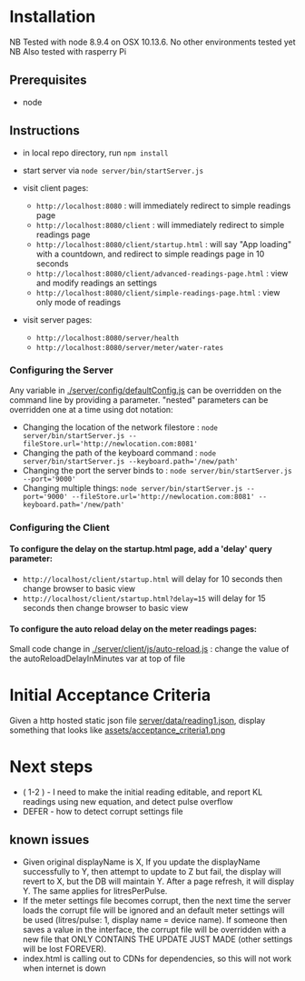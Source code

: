 
# Installation
NB Tested with node 8.9.4 on OSX 10.13.6. No other environments tested yet 
NB Also tested with rasperry Pi 

## Prerequisites

* node

## Instructions

* in local repo directory, run `npm install`
* start server via `node server/bin/startServer.js`
* visit client pages:

    * `http://localhost:8080` : will immediately redirect to simple readings page
    * `http://localhost:8080/client` : will immediately redirect to simple readings page
    * `http://localhost:8080/client/startup.html` : will say "App loading" with a countdown, and redirect to simple readings page in 10 seconds
    * `http://localhost:8080/client/advanced-readings-page.html` : view and modify readings an settings
    * `http://localhost:8080/client/simple-readings-page.html` : view only mode of readings
    
* visit server pages:
 
    * `http://localhost:8080/server/health`
    * `http://localhost:8080/server/meter/water-rates`

### Configuring the Server

 Any variable in [./server/config/defaultConfig.js](server/config/defaultConfig.js) can be overridden on the command line by providing a parameter. "nested" parameters can be overridden one at a time using dot notation:
 
* Changing the location of the network filestore : `node server/bin/startServer.js --fileStore.url='http://newlocation.com:8081'` 
* Changing the path of the keyboard command : `node server/bin/startServer.js --keyboard.path='/new/path'` 
* Changing the port the server binds to : `node server/bin/startServer.js --port='9000'` 
* Changing multiple things: `node server/bin/startServer.js --port='9000' --fileStore.url='http://newlocation.com:8081' --keyboard.path='/new/path'`

### Configuring the Client

#### To configure the delay on the startup.html page, add a 'delay' query parameter:

* `http://localhost/client/startup.html` will delay for 10 seconds then change browser to basic view 
* `http://localhost/client/startup.html?delay=15` will delay for 15 seconds then change browser to basic view 

#### To configure the auto reload delay on the meter readings pages:

Small code change in [./server/client/js/auto-reload.js](server/client/js/auto-reload.js) : change the value of the autoReloadDelayInMinutes var at top of file

# Initial Acceptance Criteria

Given a http hosted static json file [server/data/reading1.json](server/data/reading1.json), display something that looks like [assets/acceptance_criteria1.png](assets/acceptance_criteria1.png)

# Next steps

* ( 1-2  ) - I need to make the initial reading editable, and report KL readings using new equation, and detect pulse overflow
* DEFER - how to detect corrupt settings file

## known issues

* Given original displayName is X, If you update the displayName successfully to Y, then attempt to update to Z but fail, the display will revert to X, but the DB will maintain Y. After a page refresh, it will display Y. The same applies for litresPerPulse.
* If the meter settings file becomes corrupt, then the next time the server loads the corrupt file will be ignored and an default meter settings will be used (litres/pulse: 1, display name = device name). If someone then saves a value in the interface, the corrupt file will be overridden with a new file that ONLY CONTAINS THE UPDATE JUST MADE (other settings will be lost FOREVER).
* index.html is calling out to CDNs for dependencies, so this will not work when internet is down 
